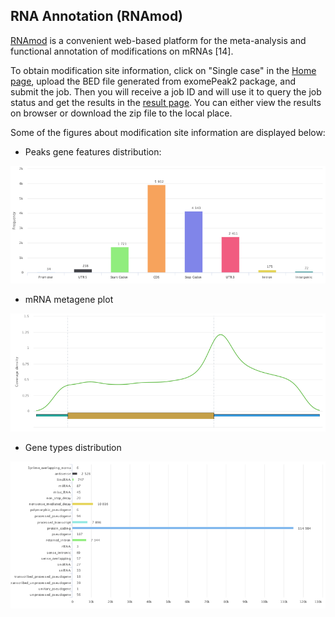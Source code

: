 ## RNA Annotation (RNAmod)

[RNAmod](http://61.147.117.195/RNAmod/) is a convenient web-based platform for the meta-analysis and functional annotation of modifications on mRNAs [14].

To obtain modification site information, click on "Single case" in the [Home page](http://bioinformatics.sc.cn/RNAmod/index.php), upload the BED file generated from exomePeak2 package, and submit the job. Then you will receive a job ID and will use it to query the job status and get the results in the [result page](http://bioinformatics.sc.cn/RNAmod/results.php). You can either view the results on browser or download the zip file to the local place. 

Some of the figures about modification site information are displayed below:

*  Peaks gene features distribution:

![RNAmod1](../assets/images/M3/RNAmod1.png)

* mRNA metagene plot

![RNAmod1](../assets/images/M3/RNAmod2.png)

* Gene types distribution

![RNAmod1](../assets/images/M3/RNAmod4.png)
